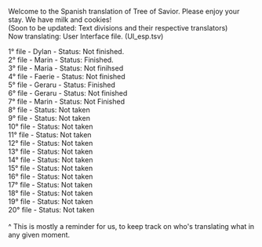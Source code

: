 Welcome to the Spanish translation of Tree of Savior. Please enjoy your stay. We have milk and cookies!
<br>(Soon to be updated: Text divisions and their respective translators)
<br> 
Now translating: User Interface file. (UI_esp.tsv) <br>

1° file - Dylan - Status: Not finished.<br>
2° file - Marin - Status: Finished.<br>
3° file - Maria - Status: Not finihsed <br>
4° file - Faerie - Status: Not finished <br>
5° file - Geraru - Status: Finished <br>
6° file - Geraru - Status: Not finished <br>
7° file - Marin - Status: Not Finished <br>
8° file - Status: Not taken <br>
9° file - Status: Not taken <br>
10° file - Status: Not taken <br>
11° file - Status: Not taken <br>
12° file - Status: Not taken <br>
13° file - Status: Not taken <br>
14° file - Status: Not taken <br>
15° file - Status: Not taken <br>
16° file - Status: Not taken <br>
17° file - Status: Not taken <br>
18° file - Status: Not taken <br>
19° file - Status: Not taken <br>
20° file - Status: Not taken <br>
<br>
^ This is mostly a reminder for us, to keep track on who's translating what in any given moment.
